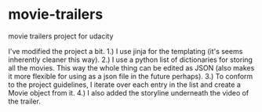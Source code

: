 # movie-trailers
movie trailers project for udacity

I've modified the project a bit.
1.) I use jinja for the templating (it's seems inherently cleaner this way).
2.) I use a python list of dictionaries for storing all the movies.  This way the whole thing can
    be edited as JSON (also makes it more flexible for using as a json file in the future perhaps).
3.) To conform to the project guidelines, I iterate over each entry in the list and create a Movie
    object from it.
4.) I also added the storyline underneath the video of the trailer.

